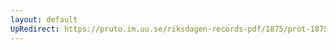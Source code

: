 ```yaml
---
layout: default
UpRedirect: https://pruto.im.uu.se/riksdagen-records-pdf/1875/prot-1875--ak--011/prot-1875--ak--011_055.pdf
---
```

